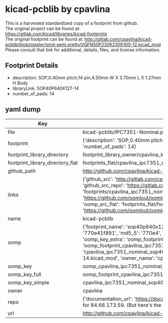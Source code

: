 # kicad-pcblib by cpavlina  
This is a harvested standardized copy of a footprint from github.  
The original project can be found at:  
https://gitlab.com/kicad/libraries/kicad-footprints  
The original footprint can be found at:
http://gitlab.com/cpavlina/kicad-pcblib/blob/master/smd-semi.pretty/VQFN50P230X230X100-12.kicad_mod
Please consult that link for additional, details, files, and license information.  
## Footprint Details
* description: SOP,0.40mm pitch;14 pin,4.50mm W X 3.70mm L X 1.27mm H Body  
* libraryLink: SOP40P640X127-14  
* number_of_pads: 14  
## yaml dump  
| Key | Value |  
| --- | --- |  
| file | kicad-pcblib/IPC7351-Nominal.pretty/SOP40P640X127-14.kicad_mod |  
| footprint | {'description': 'SOP,0.40mm pitch;14 pin,4.50mm W X 3.70mm L X 1.27mm H Body', 'libraryLink': 'SOP40P640X127-14', 'number_of_pads': 14} |  
| footprint_library_directory | footprint_library_owner/cpavlina_kicad-pcblib |  
| footprint_library_directory_flat | footprints_flat/cpavlina_ipc7351_nominal_sop40p640x127_14/working |  
| github_path | http://github.com/cpavlina/kicad-pcblib/blob/master/IPC7351-Nominal.pretty/SOP40P640X127-14.kicad_mod |  
| links | {'github_src': 'http://gitlab.com/cpavlina/kicad-pcblib/blob/master/smd-semi.pretty/VQFN50P230X230X100-12.kicad_mod', 'github_src_repo': 'https://gitlab.com/kicad/libraries/kicad-footprints', 'oomp_bot': 'footprints/cpavlina_ipc7351_nominal_sop40p640x127_14/working', 'oomp_bot_github': 'https://github.com/oomlout/oomlout_oomp_footprint_bot/tree/main/footprints/cpavlina_ipc7351_nominal_sop40p640x127_14/working', 'oomp_src_flat': 'footprints_flat/footprints_flat/cpavlina_ipc7351_nominal_sop40p640x127_14/working', 'oomp_src_flat_github': 'https://github.com/oomlout/oomlout_oomp_footprint_src/tree/main/footprints_flat/cpavlina_ipc7351_nominal_sop40p640x127_14/working'} |  
| name | kicad-pcblib |  
| oomp | {'footprint_name': 'sop40p640x127_14', 'library_name': 'ipc7351_nominal', 'md5': '770e41f891d217399d271acf046e50c1', 'md5_10': '770e41f891', 'md5_5': '770e4', 'md5_6': '770e41', 'oomp_key': 'oomp_cpavlina_ipc7351_nominal_sop40p640x127_14', 'oomp_key_extra': 'oomp_footprint_cpavlina_ipc7351_nominal_sop40p640x127_14', 'oomp_key_full': 'oomp_footprint_cpavlina_ipc7351_nominal_sop40p640x127_14_770e41', 'oomp_key_simple': 'cpavlina_ipc7351_nominal_sop40p640x127_14', 'original_filename': 'kicad-pcblib/IPC7351-Nominal.pretty/SOP40P640X127-14.kicad_mod', 'owner_name': 'cpavlina'} |  
| oomp_key | oomp_cpavlina_ipc7351_nominal_sop40p640x127_14 |  
| oomp_key_full | oomp_footprint_cpavlina_ipc7351_nominal_sop40p640x127_14 |  
| oomp_key_simple | cpavlina_ipc7351_nominal_sop40p640x127_14 |  
| owner | cpavlina |  
| repo | {'documentation_url': 'https://docs.github.com/rest/overview/resources-in-the-rest-api#rate-limiting', 'message': "API rate limit exceeded for 84.66.173.59. (But here's the good news: Authenticated requests get a higher rate limit. Check out the documentation for more details.)"} |  
| url | http://github.com/cpavlina/kicad-pcblib |  

